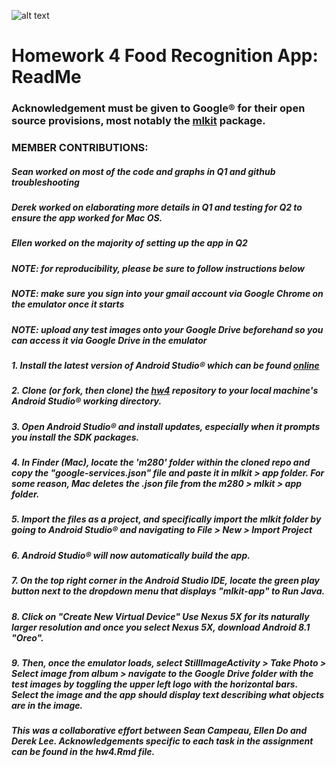 ![alt text](https://previews.123rf.com/images/bdcollins/bdcollins1408/bdcollins140800228/30927502-random-foods-collage-isolated-over-white.jpg)

# Homework 4 Food Recognition App: ReadMe

### Acknowledgement must be given to Google® for their open source provisions, most notably the [mlkit](https://github.com/firebase/quickstart-android) package.
### MEMBER CONTRIBUTIONS:
##### Sean worked on most of the code and graphs in Q1 and github troubleshooting
##### Derek worked on elaborating more details in Q1 and testing for Q2 to ensure the app worked for Mac OS.
##### Ellen worked on the majority of setting up the app in Q2

##### NOTE: for reproducibility, please be sure to follow instructions below
##### NOTE: make sure you sign into your gmail account via Google Chrome on the emulator once it starts
##### NOTE: upload any test images onto your Google Drive beforehand so you can access it via Google Drive in the emulator

##### 1. Install the latest version of Android Studio® which can be found [online](https://developer.android.com/studio/install)

##### 2. Clone (or fork, then clone) the [hw4](https://github.com/seancampeau/hw4) repository to your local machine's Android Studio® working directory.

##### 3. Open Android Studio® and install updates, especially when it prompts you install the SDK packages.
  
##### 4. In Finder (Mac), locate the 'm280' folder within the cloned repo and copy the "google-services.json" file and paste it in mlkit > app folder. For some reason, Mac deletes the .json file from the m280 > mlkit > app folder. 

##### 5. Import the files as a project, and specifically import the mlkit folder by going to Android Studio® and navigating to File > New > Import Project

##### 6. Android Studio® will now automatically build the app.

##### 7. On the top right corner in the Android Studio IDE, locate the green play button next to the dropdown menu that displays "mlkit-app" to Run Java.

##### 8. Click on "Create New Virtual Device" Use Nexus 5X for its naturally larger resolution and once you select Nexus 5X, download Android 8.1 "Oreo".  

##### 9. Then, once the emulator loads, select StillImageActivity > Take Photo > Select image from album  > navigate to the Google Drive folder with the test images by toggling the upper left logo with the horizontal bars. Select the image and the app should display text describing what objects are in the image.


##### This was a collaborative effort between Sean Campeau, Ellen Do and Derek Lee. Acknowledgements specific to each task in the assignment can be found in the hw4.Rmd file.